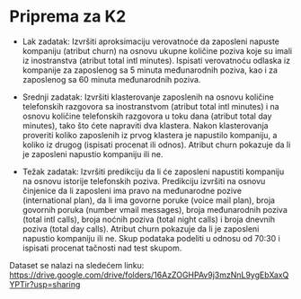 # Priprema za K2

- Lak zadatak: Izvršiti aproksimaciju verovatnoće da zaposleni napuste kompaniju (atribut churn) na osnovu ukupne količine poziva koje su imali iz inostranstva (atribut total intl minutes). Ispisati verovatnoću odlaska iz kompanije za zaposlenog sa 5 minuta međunarodnih poziva, kao i za zaposlenog sa 60 minuta međunarodnih poziva.

- Srednji zadatak: Izvršiti klasterovanje zaposlenih na osnovu količine telefonskih razgovora sa inostranstvom (atribut total intl minutes) i na osnovu količine telefonskih razgovora u toku dana (atribut total day minutes), tako što ćete napraviti dva klastera. Nakon klasterovanja proveriti koliko zaposlenih iz prvog klastera je napustilo kompaniju, a koliko iz drugog (ispisati procenat ili odnos). Atribut churn pokazuje da li je zaposleni napustio kompaniju ili ne.

- Težak zadatak: Izvršiti predikciju da li će zaposleni napustiti kompaniju na osnovu istorije telefonskih poziva. Predikciju izvršiti na osnovu činjenice da li zaposleni ima pravo na međunarodne pozive (international plan), da li ima govorne poruke (voice mail plan), broja govornih poruka (number vmail messages), broja međunarodnih poziva (total intl calls), broja noćnih poziva (total night calls) i broja dnevnih poziva (total day calls). Atribut churn pokazuje da li je zaposleni napustio kompaniju ili ne. Skup podataka podeliti u odnosu od 70:30 i ispisati procenat tačnosti nad test skupom.

Dataset se nalazi na sledećem linku: https://drive.google.com/drive/folders/16AzZOGHPAv9j3mzNnL9ygEbXaxQYPTir?usp=sharing
